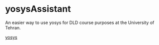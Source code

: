 # yosysAssistant
An easier way to use yosys for DLD course purposes at the University of Tehran.

[yosys](https://github.com/YosysHQ/yosys)
